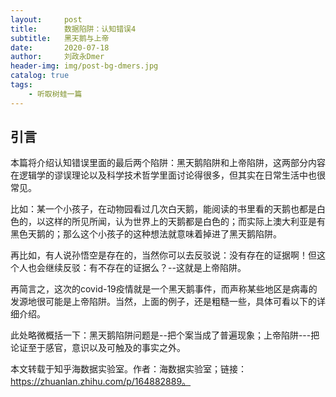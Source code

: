 ```yaml
---
layout:     post
title:      数据陷阱：认知错误4
subtitle:   黑天鹅与上帝
date:       2020-07-18
author:     刘政永Dmer
header-img: img/post-bg-dmers.jpg
catalog: true
tags:
    - 听取树蛙一篇
---
```


## 引言

本篇将介绍认知错误里面的最后两个陷阱：黑天鹅陷阱和上帝陷阱，这两部分内容在逻辑学的谬误理论以及科学技术哲学里面讨论得很多，但其实在日常生活中也很常见。

比如：某一个小孩子，在动物园看过几次白天鹅，能阅读的书里看的天鹅也都是白色的，以这样的所见所闻，认为世界上的天鹅都是白色的；而实际上澳大利亚是有黑色天鹅的；那么这个小孩子的这种想法就意味着掉进了黑天鹅陷阱。

再比如，有人说孙悟空是存在的，当然你可以去反驳说：没有存在的证据啊！但这个人也会继续反驳：有不存在的证据么？--这就是上帝陷阱。

再简言之，这次的covid-19疫情就是一个黑天鹅事件，而声称某些地区是病毒的发源地很可能是上帝陷阱。当然，上面的例子，还是粗糙一些，具体可看以下的详细介绍。

此处略微概括一下：黑天鹅陷阱问题是--把个案当成了普遍现象；上帝陷阱---把论证至于感官，意识以及可触及的事实之外。

本文转载于知乎海数据实验室。作者：海数据实验室；链接：https://zhuanlan.zhihu.com/p/164882889。